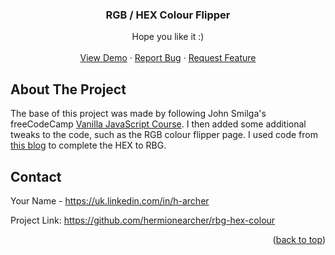 <div id="top"></div>

<h3 align="center">RGB / HEX Colour Flipper</h3>

  <p align="center">
    Hope you like it :)
    <br />
    <br />
    <a href="https://hermionearcher.github.io/rbg-hex-colour/">View Demo</a>
    ·
    <a href="https://github.com/hermionearcher/rbg-hex-colour/issues">Report Bug</a>
    ·
    <a href="https://github.com/hermionearcher/rbg-hex-colour/issues">Request Feature</a>
  </p>
</div>


<!-- ABOUT THE PROJECT -->
## About The Project

The base of this project was made by following John Smilga's freeCodeCamp <a href="https://www.youtube.com/watch?v=3PHXvlpOkf4&t=421s">Vanilla JavaScript Course</a>. I then added some additional tweaks to the code, such as the RGB colour flipper page. I used code from <a href="https://convertingcolors.com/blog/article/convert_hex_to_rgb_with_javascript.html">this blog</a> to complete the HEX to RBG.


<!-- CONTACT -->
## Contact

Your Name - https://uk.linkedin.com/in/h-archer

Project Link: https://github.com/hermionearcher/rbg-hex-colour
<p align="right">(<a href="#top">back to top</a>)</p>
